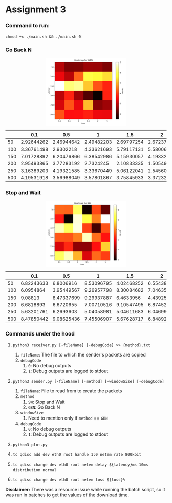 # Assignment 3

### Command to run:

`chmod +x ./main.sh && ./main.sh 0`

### Go Back N

<div style="display: flex; justify-content: center">
    <img src="image/README/1714928083541.png" alt="Go Back N" height="50%" width="50%">
</div>

|     | 0.1        | 0.5        | 1          | 1.5        | 2          | 5          |
| --- | ---------- | ---------- | ---------- | ---------- | ---------- | ---------- |
| 50  | 2.92644262 | 2.46944642 | 2.49482203 | 2.69797254 | 2.6723783  | 2.45783496 |
| 100 | 3.36761498 | 2.9302218  | 4.33621693 | 5.79117131 | 5.58006644 | 5.35257459 |
| 150 | 7.01728892 | 6.20476866 | 6.38542986 | 5.15930057 | 4.19332147 | 3.77921486 |
| 200 | 2.95493865 | 3.77283192 | 2.7324245  | 2.10833335 | 1.50549603 | 3.76107955 |
| 250 | 3.16389203 | 4.19321585 | 3.33670449 | 5.06122041 | 2.54560709 | 2.7268579  |
| 500 | 4.19531918 | 3.56988049 | 3.57801867 | 3.75845933 | 3.37232518 | 3.34698868 |

### Stop and Wait

<div style="display: flex; justify-content: center">
    <img src="image/README/1714928107851.png" alt="Stop and Wait" height="50%" width="50%">
</div>

|       | 0.1         | 0.5         | 1           | 1.5         | 2           | 5           |
|-------|-------------|-------------|-------------|-------------|-------------|-------------|
| 50    | 6.82243633  | 6.8006916   | 8.53096795  | 4.02468252  | 6.55438876  | 4.66925073  |
| 100   | 6.0954864   | 3.95449567  | 9.26957798  | 8.30084682  | 7.04635215  | 9.49024367  |
| 150   | 9.08813     | 8.47337699  | 9.29937887  | 6.4633956   | 4.43925834  | 6.63888621  |
| 200   | 6.6818893   | 6.6720655   | 7.00710516  | 9.10547495  | 6.87452912  | 6.06197596  |
| 250   | 5.63201761  | 6.2693603   | 5.04058981  | 5.04611683  | 6.04699969  | 7.68725467  |
| 500   | 8.47850442  | 9.08625436  | 7.45506907  | 5.67628717  | 6.84892607  | 6.47744966  |

### Commands under the hood

1. `python3 receiver.py [-fileName] [-debugCode] >> {method}.txt`

   1. `fileName`: The file to which the sender's packets are copied
   2. `debugCode`
      1. `0`: No debug outputs
      2. `1`: Debug outputs are logged to stdout
2. `python3 sender.py [-fileName] [-method] [-windowSize] [-debugCode]`

   1. `fileName`: File to read from to create the packets
   2. `method`
      1. `SW`: Stop and Wait
      2. `GBN`: Go Back N
   3. `windowSize`
      1. Need to mention only if `method` == `GBN`
   4. `debugCode`
      1. `0`: No debug outputs
      2. `1`: Debug outputs are logged to stdout
3. `python3 plot.py`
4. `tc qdisc add dev eth0 root handle 1:0 netem rate 800kbit`
5. `tc qdisc change dev eth0 root netem delay ${latency}ms 10ms distribution normal`
6. `tc qdisc change dev eth0 root netem loss ${loss}%`

**Disclaimer:** There was a resource issue while running the batch script, so it was run in batches to get the values of the download time.
